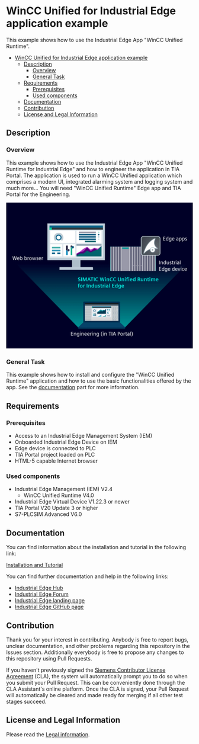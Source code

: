 # WinCC Unified for Industrial Edge application example

This example shows how to use the Industrial Edge App "WinCC Unified Runtime".

- [WinCC Unified for Industrial Edge application example](#wincc-unified-for-industrial-edge-application-example)
  - [Description](#description)
    - [Overview](#overview)
    - [General Task](#general-task)
  - [Requirements](#requirements)
    - [Prerequisites](#prerequisites)
    - [Used components](#used-components)
  - [Documentation](#documentation)
  - [Contribution](#contribution)
  - [License and Legal Information](#license-and-legal-information)

## Description
### Overview
This example shows how to use the Industrial Edge App "WinCC Unified Runtime for Industrial Edge" and how to engineer the application in TIA Portal. The application is used to run a WinCC Unified application which comprises a modern UI, integrated alarming system and logging system and much more... You will need "WinCC Unified Runtime" Edge app and TIA Portal for the Engineering.

![introimage](docs/graphics/introimage2.png)

### General Task
This example shows how to install and configure the "WinCC Unified Runtime" application and how to use the basic functionalities offered by the app. See the [documentation](#documentation) part for more information.

## Requirements

### Prerequisites

-	Access to an Industrial Edge Management System (IEM)
-	Onboarded Industrial Edge Device on IEM
-	Edge device is connected to PLC
-	TIA Portal project loaded on PLC
-	HTML-5 capable Internet browser

### Used components

- Industrial Edge Management (IEM) V2.4
  - WinCC Unified Runtime V4.0
-	Industrial Edge Virtual Device V1.22.3 or newer 
-	TIA Portal V20 Update 3 or higher
-	S7-PLCSIM Advanced V6.0

## Documentation

You can find information about the installation and tutorial in the following link:

[Installation and Tutorial](docs/installation_and_tutorial.md)

You can find further documentation and help in the following links:

* [Industrial Edge Hub](https://iehub.eu1.edge.siemens.cloud/#/documentation)
* [Industrial Edge Forum](https://www.siemens.com/industrial-edge-forum)
* [Industrial Edge landing page](https://new.siemens.com/global/en/products/automation/topic-areas/industrial-edge/simatic-edge.html)
* [Industrial Edge GitHub page](https://github.com/industrial-edge)

## Contribution

Thank you for your interest in contributing. Anybody is free to report bugs, unclear documentation, and other problems regarding this repository in the Issues section.
Additionally everybody is free to propose any changes to this repository using Pull Requests.

If you haven't previously signed the [Siemens Contributor License Agreement](https://cla-assistant.io/industrial-edge/) (CLA), the system will automatically prompt you to do so when you submit your Pull Request. This can be conveniently done through the CLA Assistant's online platform. Once the CLA is signed, your Pull Request will automatically be cleared and made ready for merging if all other test stages succeed.

## License and Legal Information

Please read the [Legal information](LICENSE.txt).
